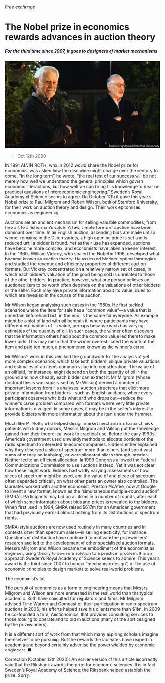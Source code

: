 ###### Free exchange

# The Nobel prize in economics rewards advances in auction theory 

##### For the third time since 2007, it goes to designers of market mechanisms 

![image](images/20201017_BLP501.jpg) 

> Oct 12th 2020 


IN 1991 ALVIN ROTH, who in 2012 would share the Nobel prize for economics, was asked how the discipline might change over the century to come. “In the long term”, he wrote, “the real test of our success will be not merely how well we understand the general principles which govern economic interactions, but how well we can bring this knowledge to bear on practical questions of microeconomic engineering.” Sweden’s Royal Academy of Science seems to agree. On October 12th it gave this year’s Nobel prize to Paul Milgrom and Robert Wilson, both of Stanford University, for their work on auction theory and design. Their work epitomises economics as engineering.


Auctions are an ancient mechanism for selling valuable commodities, from fine art to a fisherman’s catch. A few, simple forms of auction have been dominant over time. In an English auction, ascending bids are made until a winner remains; in the Dutch variety, a high opening price is set and is reduced until a bidder is found. Yet as their use has expanded, auctions have become more complex, and economists have taken a keener interest. In the 1960s William Vickrey, who shared the Nobel in 1996, developed what became known as auction theory. He assessed bidders’ optimal strategies and studied the revenue and efficiency properties of different auction formats. But Vickrey concentrated on a relatively narrow set of cases, in which each bidder’s valuation of the good being sold is unrelated to those of the other bidders. In practice, however, what one person believes an auctioned item to be worth often depends on the valuations of other bidders or the seller. Each may have private information about its value, clues to which are revealed in the course of the auction.



Mr Wilson began analysing such cases in the 1960s. He first tackled scenarios where the item for sale has a “common value”—a value that is uncertain beforehand but, in the end, is the same for everyone. An example might be a plot of land with oil beneath it, where participants may have different estimations of its value, perhaps because each has varying estimates of the quantity of oil. In such cases, the winner often discovers that the information others had about the common value led them to make lower bids. This may mean that the winner overestimated the worth of the item and paid too much, a phenomenon known as the winner’s curse.




Mr Wilson’s work in this vein laid the groundwork for the analysis of yet more complex scenarios, which take both bidders’ unique private valuations and estimates of an item’s common value into consideration. The value of an oilfield, for instance, might depend on both the quantity of oil in the ground and how cheaply each bidder can extract it. Mr Milgrom (whose doctoral thesis was supervised by Mr Wilson) derived a number of important lessons from his analyses. Auction structures that elicit more private information from bidders—such as English auctions, where every participant observes who bids what and who drops out—reduce the winner’s curse problem compared with formats where very little private information is divulged. In some cases, it may be in the seller’s interest to provide bidders with more information about the item under the hammer.


Much like Mr Roth, who helped design market mechanisms to match sick patients with kidney donors, Messrs Milgrom and Wilson put the knowledge gained from their theoretical work to practical use. Before the early 1990s, America’s government used unwieldy methods to allocate portions of the radio spectrum to interested telecoms companies. Bidders either explained why they deserved a slice of spectrum more than others (and spent vast sums of money on lobbying), or were allocated slices through lotteries. Neither led to an efficient allocation. In 1993 Congress allowed the Federal Communications Commission to use auctions instead. Yet it was not clear how these might work. Bidders had wildly varying assessments of how slices of spectrum might be used, and the value of one piece of spectrum often depended critically on what other parts an owner also controlled. The laureates worked with another economist, Preston McAfee, now at Google, to invent a new format, known as the “simultaneous multiple-round auction” (SMRA). Participants may bid on all items in a number of rounds, after each of which some information about bids and prices is revealed to the bidders. When first used in 1994, SMRA raised $617m for an American government that had previously earned almost nothing from its distributions of spectrum rights.


SMRA-style auctions are now used routinely in many countries and in contexts other than spectrum sales—in selling electricity, for instance. Questions of distribution have continued to motivate the prizewinners’ research and led to the development of other specialised auction formats. Messrs Milgrom and Wilson became the embodiment of the economist as engineer, using theory to devise a solution to a practical problem. It is an approach Sweden’s Royal Academy of Science seems to admire. This year’s award is the third since 2007 to honour “mechanism design”, or the use of economic principles to design markets to solve real-world problems.

The economist’s lot


The pursuit of economics as a form of engineering means that Messrs Milgrom and Wilson are more enmeshed in the real world than the typical academic. Both have consulted for regulators and firms. Mr Milgrom advised Time Warner and Comcast on their participation in radio-spectrum auctions in 2006; his efforts helped save his clients more than $1bn. In 2009 he co-founded a firm, Auctionomics, that provides consulting services to those looking to operate and to bid in auctions (many of the sort designed by the prizewinners).


It is a different sort of work from that which many aspiring scholars imagine themselves to be pursuing. But the rewards the laureates have reaped in academia and beyond certainly advertise the power wielded by economic engineers. ■


Correction (October 13th 2020): An earlier version of this article incorrectly said that the Riksbank awards the prize for economic sciences. It is in fact Sweden’s Royal Academy of Science; the Riksbank helped establish the prize. Sorry. 

